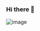 ### Hi there 👋

![image](https://github.com/MatiwRC18/MatiwRC18/assets/121354424/ef7ead07-df4e-48b7-bb27-af2516082dbe)
